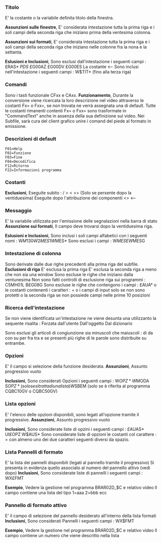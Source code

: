 ### Titolo
E' la costante o la variabile definita titolo della finestra.

**Assunzioni sulle finestre**, E' considerata intestazione tutta la prima riga e i soli campi della seconda riga che iniziano prima della ventesima colonna.

**Assunzioni sui formati**, E' considerata intestazione tutta la prima riga e i soli campi della seconda riga che iniziano nelle colonne fra la nona e la settanta.

**Eslusioni e Inclusioni**, Sono esclusi dall'intestazione i seguenti campi : 
   £RAS*
   *PDS*
   £G00AZ
   £G00DV
   £G00ES
   La costante <--
Sono inclusi nell'intestazione i seguenti campi : 
   W$TIT* (fino alla terza riga)

### Comandi
Sono i tasti funzionale CFxx e CAxx.
**Funzionamento**, Durante la conversione viene ricercata la loro descrizione nel video attraverso le costanti Fx= o Fxx=, se non trovata ne verrà assegnata una di default. Tutte le costanti rimanenti contenti Fx= o Fxx= sono trasformate in "CommandText" anche in assenza della sua definizione sul video. Nei Subfile, sarà cura del client grafico unire i comand del piede al formato in emissione.

### Descrizioni di default
    F01=Help
    F02=Funzione
    F03=Fine
    F04=Decodifica
    F12=Ritorno
    F22=Informazioni programma

### Costanti
**Esclusioni**,    Eseguite subito : 
     /
     >
     <
     >> (Solo se persente dopo la ventiduesima)
Eseguite dopo l'attribuzione dei componenti
     <>
     <--

### Messaggio
E' la variabile utilizzata per l'emissione delle segnalazioni nella barra di stato
**Assunzione sui formati**, Il campo deve trovarsi dopo la ventiduesima riga.

**Eslusioni e Inclusioni**, Sono inclusi i soli campi alfabetici con i seguenti nomi : 
     W$M130
     W2MES1
     W$MES*
Sono esclusi i campi : 
     W$MESE
     W$MESG

### Intestazione di colonna
Sono derivate dalle due righe precedenti alla prima riga del subfile.
**Esclusioni di riga**
E' esclusa la prima riga
E' esclusa la seconda riga a meno che non sia una window
Sono escluse le righe che iniziano dalla ventunesima
Non sono fatti controlli di esclusione riga sui programmi : 
     C5MH01L
     B£G08G
Sono escluse le righe che contengono i campi : 
     £AUA*
o le costanti contenenti i caratteri : 
     =
o i campi di input solo se non sono protetti
o la seconda riga se non possiede campi nelle prime 10 posizioni

### Ricerca dell'intestazione
Se non viene identificata un'intestazione ne viene desunta una utilizzanto la sequente risalita : 
     Forzata dall'utente
     Dall'oggetto
     Dal dizionario

Sono esclusi gli articoli di congiunzione sia minuscoli che maiuscoli : 
     di
     da
     con
     su
     per
     fra
     tra
e se presenti più righe di le parole sono distribuite su entrambe.

### Opzioni
E' il campo si selezione della funzione desiderata.
**Assunzioni**, Assunto progressivo vuoto

**Inclusioni**, Sono considerati Opzioni i seguenti campi : 
     W$OPZ*
     W$MODA
     S$OPZ* (solo se si tratta di una lista)
     W$SBEM (solo se è riferita al programma CQBC10GV o CQBC50GV)

### Lista opzioni
E' l'elenco delle opzioni disponibili, sono legati all'opzione tramite il progressivo.
**Assunzioni**, Assunto progressivo vuoto

**Inclusioni**, Sono considerate liste di opzini i seguenti campi : 
     £AUAS*
     UI£OPZ
     W$AUS*
Sono considerate liste di opzioni le costanti col carattere :  = con almeno uno dei due caratteri seguenti diversi da spazio.

### Lista Pannelli di formato
E' la lista dei pannelli disponibili (legati al pannello tramite il progressivo) Si presenta in evidenza quello associato al numero del pannello attivo (vedi dopo)
**Inclusioni**, Sono considerate liste di pannelli i seguenti campi :  WX£FMT

**Esempio**, Vedere la gestione nel programma BRAR02D_$C e relativo video Il campo contiene una lista del tipo 1=aaa 2=bbb ecc

### Pannello di formato attivo
E' il campo di selezione del pannello desiderato all'interno della lista formati
**Inclusioni**, Sono considerati Pannelli i seguenti campi :  WX$FMT

**Esempio**, Vedere la gestione nel programma BRAR02D_$C e relativo video Il campo contiene un numero che viene descritto nella lista
